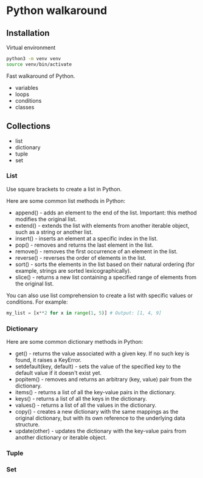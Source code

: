 # Python walkaround

## Installation
Virtual environment
```bash
python3 -m venv venv
source venv/bin/activate
```

Fast walkaround of Python.

- variables
- loops
- conditions
- classes

## Collections

- list
- dictionary
- tuple
- set

### List
Use square brackets to create a list in Python.

Here are some common list methods in Python:

- append() - adds an element to the end of the list. Important: this method modifies the original list.
- extend() - extends the list with elements from another iterable object, such as a string or another list.
- insert() - inserts an element at a specific index in the list.
- pop() - removes and returns the last element in the list.
- remove() - removes the first occurrence of an element in the list.
- reverse() - reverses the order of elements in the list.
- sort() - sorts the elements in the list based on their natural ordering (for example, strings are sorted lexicographically).
- slice() - returns a new list containing a specified range of elements from the original list.

You can also use list comprehension to create a list with specific values or conditions. For example:

```python
my_list = [x**2 for x in range(1, 5)] # Output: [1, 4, 9]
```

### Dictionary
Here are some common dictionary methods in Python:

- get() - returns the value associated with a given key. If no such key is found, it raises a KeyError.
- setdefault(key, default) - sets the value of the specified key to the default value if it doesn't exist yet.
- popitem() - removes and returns an arbitrary (key, value) pair from the dictionary.
- items() - returns a list of all the key-value pairs in the dictionary.
- keys() - returns a list of all the keys in the dictionary.
- values() - returns a list of all the values in the dictionary.
- copy() - creates a new dictionary with the same mappings as the original dictionary, but with its own reference to the underlying data structure.
- update(other) - updates the dictionary with the key-value pairs from another dictionary or iterable object.

### Tuple

### Set